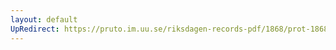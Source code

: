 ```yaml
---
layout: default
UpRedirect: https://pruto.im.uu.se/riksdagen-records-pdf/1868/prot-1868--ak--404/prot-1868--ak--404_025.pdf
---
```

